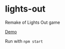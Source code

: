 # lights-out
Remake of Lights Out game

[Demo](https://austinhdang-lights-out.netlify.app)

Run with `npm start`

